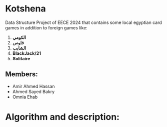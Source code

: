 # Kotshena
Data Structure Project of EECE 2024 that contains some local egyptian card games in addition to foreign games like:
1. **الكومي**
2. **فلوس**
3. **الشايب**
4. **BlackJack/21**
5. **Solitaire**

## Members:
- Amir Ahmed Hassan
- Ahmed Sayed Bakry
- Omnia Ehab
# Algorithm and description: 
